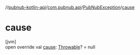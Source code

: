 //[pubnub-kotlin-api](../../../index.md)/[com.pubnub.api](../index.md)/[PubNubException](index.md)/[cause](cause.md)

# cause

[jvm]\
open override val [cause](cause.md): [Throwable](https://kotlinlang.org/api/latest/jvm/stdlib/kotlin/-throwable/index.html)? = null
